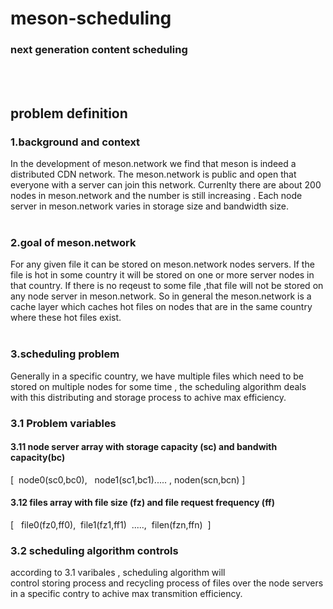 # meson-scheduling
### next generation content scheduling 
\
&nbsp;

## problem definition


### 1.background and context
In the development of meson.network we find that 
meson is indeed a distributed CDN network. The meson.network is public and open that everyone with a server 
can join this network. Currenlty there are about 200 nodes in meson.network and the number is still increasing .
Each node server in meson.network varies in storage size and bandwidth size.
\
&nbsp;

### 2.goal of meson.network
For any given file it can be stored on meson.network nodes servers. If the file is hot in some country it will be stored on one or more server nodes in that country. If there is no reqeust to some file ,that file will not be stored on any node server in meson.network. So in general 
the meson.network is a cache layer which caches hot files
on nodes that are in the same country where these hot files exist.
\
&nbsp;


### 3.scheduling problem
Generally in a specific country, we have multiple files which need to be stored on multiple nodes for some time ,
the scheduling algorithm deals with this distributing and storage process to achive max efficiency.

### 3.1 Problem variables
#### 3.11 node server array with storage capacity (sc) and bandwith capacity(bc) 

[ &nbsp;node0(sc0,bc0), &nbsp; node1(sc1,bc1)..... , noden(scn,bcn)&nbsp;]

#### 3.12 files array with file size (fz) and file request frequency (ff)

[ &nbsp; file0(fz0,ff0),&nbsp; file1(fz1,ff1)&nbsp; .....,&nbsp; filen(fzn,ffn)&nbsp; ]

### 3.2 scheduling algorithm controls
according to 3.1 varibales , scheduling algorithm will  
control storing process and recycling process of files  over the node servers in a specific contry to achive max 
transmition efficiency.









